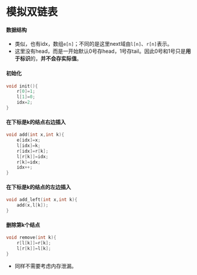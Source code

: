 # 模拟双链表

#### 数据结构

- 类似，也有idx，数组`e[n]`；不同的是这里next域由`l[n]`、`r[n]`表示。
- 这里没有head，而是一开始默认0号存head，1号存tail。因此0号和1号只是**用于标识**的，**并不会存实际值**。

#### 初始化

```c++
void init(){
    r[0]=1;
    l[1]=0;
    idx=2;
}
```



#### 在下标是k的结点右边插入

```c++
void add(int x,int k){
    e[idx]=x;
    l[idx]=k;
    r[idx]=r[k];
    l[r[k]]=idx;
  	r[k]=idx;
    idx++;
}
```



#### 在下标是k的结点的左边插入

```c++
void add_left(int x,int k){
    add(x,l[k]);
}
```



#### 删除第k个结点

```c++
void remove(int k){
    r[l[k]]=r[k];
    l[r[k]]=l[k];
}
```

- 同样不需要考虑内存泄漏。

